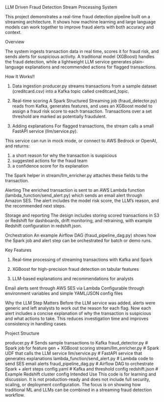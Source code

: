 LLM Driven Fraud Detection Stream Processing System


This project demonstrates a real-time fraud detection pipeline built on a streaming architecture. It shows how machine learning and large language models can work together to improve fraud alerts with both accuracy and context.

Overview

The system ingests transaction data in real time, scores it for fraud risk, and sends alerts for suspicious activity. A traditional model (XGBoost) handles the fraud detection, while a lightweight LLM service generates plain-language explanations and recommended actions for flagged transactions.

How It Works!!

1. Data ingestion
producer.py streams transactions from a sample dataset (creditcard.csv) into a Kafka topic called creditcard_topic.

2. Real-time scoring
A Spark Structured Streaming job (fraud_detector.py) reads from Kafka, generates features, and uses an XGBoost model to assign a fraud risk score to each transaction. Transactions over a set threshold are marked as potentially fraudulent.

3. Adding explanations
For flagged transactions, the stream calls a small FastAPI service (llm/service.py).

This service can run in mock mode, or connect to AWS Bedrock or OpenAI, and returns:

1. a short reason for why the transaction is suspicious
2. suggested actions for the fraud team
3. a confidence score for its explanation

The Spark helper in stream/llm_enricher.py attaches these fields to the transaction.

Alerting
The enriched transaction is sent to an AWS Lambda function (lambda_function/send_alert.py) which sends an email alert through Amazon SES. The alert includes the model risk score, the LLM’s reason, and the recommended next steps.

Storage and reporting
The design includes storing scored transactions in S3 or Redshift for dashboards, drift monitoring, and retraining, with example Redshift configuration in redshift.json.

Orchestration
An example Airflow DAG (fraud_pipeline_dag.py) shows how the Spark job and alert step can be orchestrated for batch or demo runs.

Key Features
1. Real-time processing of streaming transactions with Kafka and Spark

2. XGBoost for high-precision fraud detection on tabular features

3. LLM-based explanations and recommendations for analysts

Email alerts sent through AWS SES via Lambda
Configurable through environment variables and simple YAML/JSON config files

Why the LLM Step Matters
Before the LLM service was added, alerts were generic and left analysts to work out the reason for each flag. Now each alert includes a concise explanation of why the transaction is suspicious and what actions to take. This reduces investigation time and improves consistency in handling cases.

Project Structure

producer.py                  # Sends sample transactions to Kafka
fraud_detector.py             # Spark job for feature gen + XGBoost scoring
stream/llm_enricher.py        # Spark UDF that calls the LLM service
llm/service.py                # FastAPI service that generates explanations
lambda_function/send_alert.py # Lambda code to send SES email alerts
fraud_pipeline_dag.py         # Airflow DAG to orchestrate Spark + alert steps
config.yaml                   # Kafka and threshold config
redshift.json                 # Example Redshift cluster config
Intended Use
This code is for learning and discussion. It is not production-ready and does not include full security, scaling, or deployment configuration. The focus is on showing how traditional ML and LLMs can be combined in a streaming fraud detection workflow.
